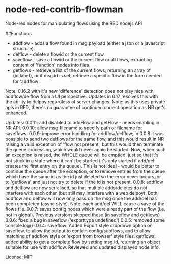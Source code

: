 # node-red-contrib-flowman
Node-red nodes for manipulating flows using the RED nodejs API

##Functions
* addflow - adds a flow found in msg.payload (either a json or a javascript structure).
* delflow - delete a flowid or the current flow.
* saveflow - save a flowid or the current flow or all flows, extracting content of 'function' nodes into files
* getflows - retrieve a list of the current flows, returning an array of {id,label}, or if msg.id is set, retrieve a specific flow in the form needed for 'addflow'.

Note: 0.16.2 with it's new 'difference' detection does not play nice with addflow/delflow from a UI perspective.  Updates in 0.17 resolves this with the ability to delpoy regardless of server changes.
Note: as this uses private apis in RED, there's no guarantee of continued correct operation as NR get's enhanced.

Updates:
0.0.11:
add disabled to addFlow and getFlow - needs enabling in NR API.
0.0.10:
allow msg.filename to specify path or filename for saveflows.
0.0.9:
improve error handling for addflow/delflow; in 0.0.8 it was possible to send two delflows for the same flow, and this would result in NR raising a valid exception of 'flow not present', but this would then terminate the queue processing, which would never again be started.
Now, when such an exception is raised, the WHOLE queue will be emptied, just so that it's not stuck in a state where it can't be started (it's only started if add/del creates the first entry on the queue).
This is not ideal - would be better to continue the queue after the exception, or to remove entries from the queue which have the same id as the id just deleted so the error never occurs, or to 'getflows' and just not try to delete if the id is not present.
0.0.8:
addflow and delflow are now serialised, so that multiple adds/deletes do not interfere with each other (but still may interfere with a web delpoy).  Both addflow and delfow will now only pass on the msg once the add/del has been completed (async style).
Note: each add/del WILL cause a save of the flows file.
0.0.7:
saves config nodes which were already part of the flow (i.e. not in global).  Previous versions skipped these (in saveflow and getflows)
0.0.6:
fixed a bug in saveflow ('exporttype undefined')
0.0.5:
removed some console.log()
0.0.4:
saveflow: Added Export style dropdown option on saveflow, to allow the output to contain config/subflows, and to allow matching of addflow style or 'export from browser' style files.
getflows: added ability to get a complete flow by setting msg.id, returning an object suitable for use with addflow.
Reviewed and updated displayed node info.

License: MIT
